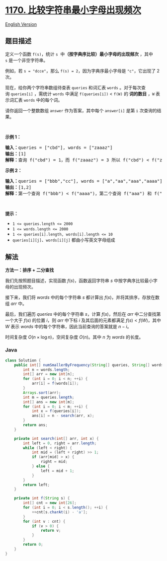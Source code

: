# [1170. 比较字符串最小字母出现频次](https://leetcode.cn/problems/compare-strings-by-frequency-of-the-smallest-character)

[English Version](/solution/1100-1199/1170.Compare%20Strings%20by%20Frequency%20of%20the%20Smallest%20Character/README_EN.md)

## 题目描述

<!-- 这里写题目描述 -->

<p>定义一个函数 <code>f(s)</code>，统计 <code>s</code>  中<strong>（按字典序比较）最小字母的出现频次</strong> ，其中 <code>s</code> 是一个非空字符串。</p>

<p>例如，若 <code>s = "dcce"</code>，那么 <code>f(s) = 2</code>，因为字典序最小字母是 <code>"c"</code>，它出现了 2 次。</p>

<p>现在，给你两个字符串数组待查表 <code>queries</code> 和词汇表 <code>words</code> 。对于每次查询 <code>queries[i]</code> ，需统计 <code>words</code> 中满足 <code>f(queries[i])</code> < <code>f(W)</code> 的<strong> 词的数目</strong> ，<code>W</code> 表示词汇表 <code>words</code> 中的每个词。</p>

<p>请你返回一个整数数组 <code>answer</code> 作为答案，其中每个 <code>answer[i]</code> 是第 <code>i</code> 次查询的结果。</p>

<p> </p>

<p><strong>示例 1：</strong></p>

<pre>
<strong>输入：</strong>queries = ["cbd"], words = ["zaaaz"]
<strong>输出：</strong>[1]
<strong>解释：</strong>查询 f("cbd") = 1，而 f("zaaaz") = 3 所以 f("cbd") < f("zaaaz")。
</pre>

<p><strong>示例 2：</strong></p>

<pre>
<strong>输入：</strong>queries = ["bbb","cc"], words = ["a","aa","aaa","aaaa"]
<strong>输出：</strong>[1,2]
<strong>解释：</strong>第一个查询 f("bbb") < f("aaaa")，第二个查询 f("aaa") 和 f("aaaa") 都 > f("cc")。
</pre>

<p> </p>

<p><strong>提示：</strong></p>

<ul>
	<li><code>1 <= queries.length <= 2000</code></li>
	<li><code>1 <= words.length <= 2000</code></li>
	<li><code>1 <= queries[i].length, words[i].length <= 10</code></li>
	<li><code>queries[i][j]</code>、<code>words[i][j]</code> 都由小写英文字母组成</li>
</ul>

## 解法

**方法一：排序 + 二分查找**

我们先按照题目描述，实现函数 $f(s)$，函数返回字符串 $s$ 中按字典序比较最小字母的出现频次。

接下来，我们将 $words$ 中的每个字符串 $s$ 都计算出 $f(s)$，并将其排序，存放在数组 $arr$ 中。

最后，我们遍历 $queries$ 中的每个字符串 $s$，计算 $f(s)$，然后在 $arr$ 中二分查找第一个大于 $f(s)$ 的位置 $i$，则 $arr$ 中下标 $i$ 及其后面的元素都满足 $f(s) < f(W)$，其中 $W$ 表示 $words$ 中的每个字符串，因此当前查询的答案就是 $n - i$。

时间复杂度 $O(n \times \log n)$，空间复杂度 $O(n)$。其中 $n$ 为 $words$ 的长度。

### **Java**

```java
class Solution {
    public int[] numSmallerByFrequency(String[] queries, String[] words) {
        int n = words.length;
        int[] arr = new int[n];
        for (int i = 0; i < n; ++i) {
            arr[i] = f(words[i]);
        }
        Arrays.sort(arr);
        int m = queries.length;
        int[] ans = new int[m];
        for (int i = 0; i < m; ++i) {
            int x = f(queries[i]);
            ans[i] = n - search(arr, x);
        }
        return ans;
    }

    private int search(int[] arr, int x) {
        int left = 0, right = arr.length;
        while (left < right) {
            int mid = (left + right) >> 1;
            if (arr[mid] > x) {
                right = mid;
            } else {
                left = mid + 1;
            }
        }
        return left;
    }

    private int f(String s) {
        int[] cnt = new int[26];
        for (int i = 0; i < s.length(); ++i) {
            ++cnt[s.charAt(i) - 'a'];
        }
        for (int v : cnt) {
            if (v > 0) {
                return v;
            }
        }
        return 0;
    }
}
```
